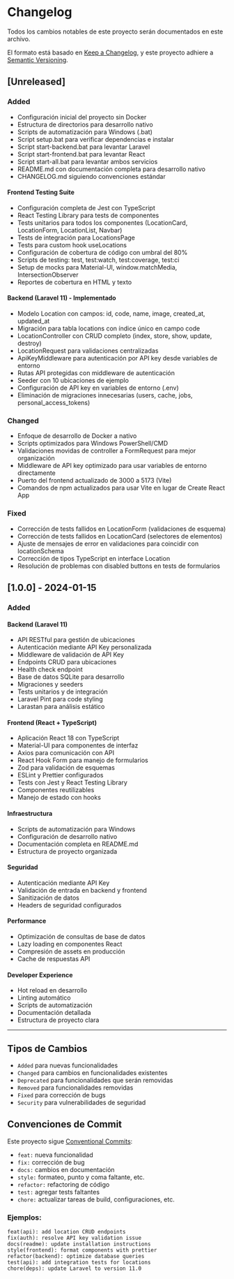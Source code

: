 # Changelog

Todos los cambios notables de este proyecto serán documentados en este archivo.

El formato está basado en [Keep a Changelog](https://keepachangelog.com/en/1.0.0/),
y este proyecto adhiere a [Semantic Versioning](https://semver.org/spec/v2.0.0.html).

## [Unreleased]

### Added
- Configuración inicial del proyecto sin Docker
- Estructura de directorios para desarrollo nativo
- Scripts de automatización para Windows (.bat)
- Script setup.bat para verificar dependencias e instalar
- Script start-backend.bat para levantar Laravel
- Script start-frontend.bat para levantar React
- Script start-all.bat para levantar ambos servicios
- README.md con documentación completa para desarrollo nativo
- CHANGELOG.md siguiendo convenciones estándar

#### Frontend Testing Suite
- Configuración completa de Jest con TypeScript
- React Testing Library para tests de componentes
- Tests unitarios para todos los componentes (LocationCard, LocationForm, LocationList, Navbar)
- Tests de integración para LocationsPage
- Tests para custom hook useLocations
- Configuración de cobertura de código con umbral del 80%
- Scripts de testing: test, test:watch, test:coverage, test:ci
- Setup de mocks para Material-UI, window.matchMedia, IntersectionObserver
- Reportes de cobertura en HTML y texto

#### Backend (Laravel 11) - Implementado
- Modelo Location con campos: id, code, name, image, created_at, updated_at
- Migración para tabla locations con índice único en campo code
- LocationController con CRUD completo (index, store, show, update, destroy)
- LocationRequest para validaciones centralizadas
- ApiKeyMiddleware para autenticación por API key desde variables de entorno
- Rutas API protegidas con middleware de autenticación
- Seeder con 10 ubicaciones de ejemplo
- Configuración de API key en variables de entorno (.env)
- Eliminación de migraciones innecesarias (users, cache, jobs, personal_access_tokens)

### Changed
- Enfoque de desarrollo de Docker a nativo
- Scripts optimizados para Windows PowerShell/CMD
- Validaciones movidas de controller a FormRequest para mejor organización
- Middleware de API key optimizado para usar variables de entorno directamente
- Puerto del frontend actualizado de 3000 a 5173 (Vite)
- Comandos de npm actualizados para usar Vite en lugar de Create React App

### Fixed
- Corrección de tests fallidos en LocationForm (validaciones de esquema)
- Corrección de tests fallidos en LocationCard (selectores de elementos)
- Ajuste de mensajes de error en validaciones para coincidir con locationSchema
- Corrección de tipos TypeScript en interface Location
- Resolución de problemas con disabled buttons en tests de formularios

## [1.0.0] - 2024-01-15

### Added

#### Backend (Laravel 11)
- API RESTful para gestión de ubicaciones
- Autenticación mediante API Key personalizada
- Middleware de validación de API Key
- Endpoints CRUD para ubicaciones
- Health check endpoint
- Base de datos SQLite para desarrollo
- Migraciones y seeders
- Tests unitarios y de integración
- Laravel Pint para code styling
- Larastan para análisis estático

#### Frontend (React + TypeScript)
- Aplicación React 18 con TypeScript
- Material-UI para componentes de interfaz
- Axios para comunicación con API
- React Hook Form para manejo de formularios
- Zod para validación de esquemas
- ESLint y Prettier configurados
- Tests con Jest y React Testing Library
- Componentes reutilizables
- Manejo de estado con hooks

#### Infraestructura
- Scripts de automatización para Windows
- Configuración de desarrollo nativo
- Documentación completa en README.md
- Estructura de proyecto organizada

#### Seguridad
- Autenticación mediante API Key
- Validación de entrada en backend y frontend
- Sanitización de datos
- Headers de seguridad configurados

#### Performance
- Optimización de consultas de base de datos
- Lazy loading en componentes React
- Compresión de assets en producción
- Cache de respuestas API

#### Developer Experience
- Hot reload en desarrollo
- Linting automático
- Scripts de automatización
- Documentación detallada
- Estructura de proyecto clara

---

## Tipos de Cambios

- `Added` para nuevas funcionalidades
- `Changed` para cambios en funcionalidades existentes
- `Deprecated` para funcionalidades que serán removidas
- `Removed` para funcionalidades removidas
- `Fixed` para corrección de bugs
- `Security` para vulnerabilidades de seguridad

## Convenciones de Commit

Este proyecto sigue [Conventional Commits](https://www.conventionalcommits.org/):

- `feat:` nueva funcionalidad
- `fix:` corrección de bug
- `docs:` cambios en documentación
- `style:` formateo, punto y coma faltante, etc.
- `refactor:` refactoring de código
- `test:` agregar tests faltantes
- `chore:` actualizar tareas de build, configuraciones, etc.

### Ejemplos:
```
feat(api): add location CRUD endpoints
fix(auth): resolve API key validation issue
docs(readme): update installation instructions
style(frontend): format components with prettier
refactor(backend): optimize database queries
test(api): add integration tests for locations
chore(deps): update Laravel to version 11.0
```